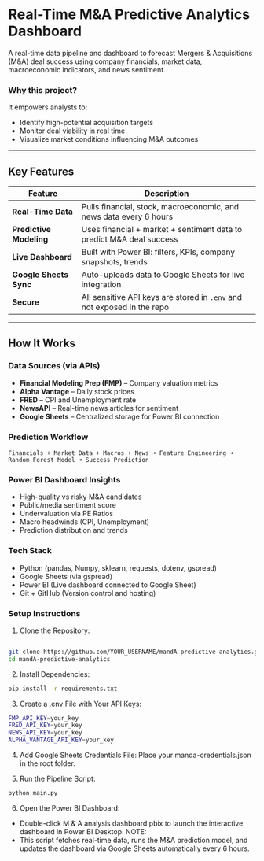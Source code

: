 # Real-Time M&A Predictive Analytics Dashboard

A real-time data pipeline and dashboard to forecast Mergers & Acquisitions (M&A) deal success using company financials, market data, macroeconomic indicators, and news sentiment.

### Why this project?
It empowers analysts to:

- Identify high-potential acquisition targets
- Monitor deal viability in real time
- Visualize market conditions influencing M&A outcomes

---

## Key Features

| Feature | Description |
|--------|-------------|
| **Real-Time Data** | Pulls financial, stock, macroeconomic, and news data every 6 hours |
| **Predictive Modeling** | Uses financial + market + sentiment data to predict M&A deal success |
| **Live Dashboard** | Built with Power BI: filters, KPIs, company snapshots, trends |
| **Google Sheets Sync** | Auto-uploads data to Google Sheets for live integration |
| **Secure** | All sensitive API keys are stored in `.env` and not exposed in the repo |

---

## How It Works

### Data Sources (via APIs)
- **Financial Modeling Prep (FMP)** – Company valuation metrics
- **Alpha Vantage** – Daily stock prices
- **FRED** – CPI and Unemployment rate
- **NewsAPI** – Real-time news articles for sentiment
- **Google Sheets** – Centralized storage for Power BI connection

### Prediction Workflow
```text
Financials + Market Data + Macros + News ➜ Feature Engineering ➜ Random Forest Model ➜ Success Prediction
```
### Power BI Dashboard Insights

- High-quality vs risky M&A candidates
- Public/media sentiment score
- Undervaluation via PE Ratios
- Macro headwinds (CPI, Unemployment)
- Prediction distribution and trends

### Tech Stack

- Python (pandas, Numpy, sklearn, requests, dotenv, gspread)
- Google Sheets (via gspread)
- Power BI (Live dashboard connected to Google Sheet)
- Git + GitHub (Version control and hosting)

### Setup Instructions

1. Clone the Repository:

```bash

git clone https://github.com/YOUR_USERNAME/mandA-predictive-analytics.git
cd mandA-predictive-analytics
```
2. Install Dependencies:
```bash
pip install -r requirements.txt
```
3. Create a .env File with Your API Keys:
```bash
FMP_API_KEY=your_key  
FRED_API_KEY=your_key  
NEWS_API_KEY=your_key  
ALPHA_VANTAGE_API_KEY=your_key
```
4. Add Google Sheets Credentials File:
Place your manda-credentials.json in the root folder.

5. Run the Pipeline Script:
```bash
python main.py
```
6. Open the Power BI Dashboard:
- Double-click M & A analysis dashboard.pbix to launch the interactive dashboard in Power BI Desktop.
NOTE:
- This script fetches real-time data, runs the M&A prediction model, and updates the dashboard via Google Sheets automatically every 6 hours.



